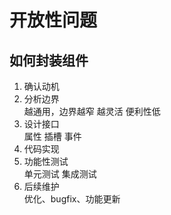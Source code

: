 # 开放性问题

## 如何封装组件

1. 确认动机
2. 分析边界<br />
   越通用，边界越窄 越灵活 便利性低
3. 设计接口<br />
   属性 插槽 事件
4. 代码实现
5. 功能性测试<br />
   单元测试 集成测试
6. 后续维护<br />
   优化、bugfix、功能更新
